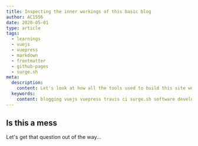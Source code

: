 ```yaml
---
title: Inspecting the inner workings of this basic blog
author: AC1556
date: 2020-05-01
type: article
tags:
  - learnings
  - vuejs
  - vuepress
  - markdown
  - frontmatter
  - github-pages
  - surge.sh
meta:
  description:
    content: Let's look at how all the tools used to build this site work together.
  keywords:
    content: blogging vuejs vuepress travis ci surge.sh software development
---
```


## Is this a mess

Let's get that question out of the way...
